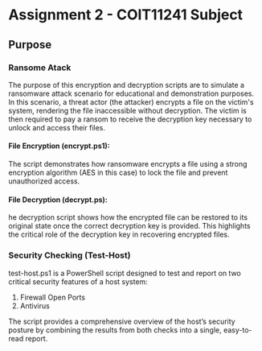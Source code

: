 # Assignment 2 - COIT11241 Subject
## Purpose
### Ransome Atack
The purpose of this encryption and decryption scripts are to simulate a ransomware attack scenario for educational and demonstration purposes. In this scenario, a threat actor (the attacker) encrypts a file on the victim's system, rendering the file inaccessible without decryption. The victim is then required to pay a ransom to receive the decryption key necessary to unlock and access their files.
#### File Encryption (encrypt.ps1):
The script demonstrates how ransomware encrypts a file using a strong encryption algorithm (AES in this case) to lock the file and prevent unauthorized access.
#### File Decryption (decrypt.ps):
he decryption script shows how the encrypted file can be restored to its original state once the correct decryption key is provided. This highlights the critical role of the decryption key in recovering encrypted files.

### Security Checking (Test-Host)
test-host.ps1 is a PowerShell script designed to test and report on two critical security features of a host system: <br>
1. Firewall Open Ports <br>
2. Antivirus


The script provides a comprehensive overview of the host’s security posture by combining the results from both checks into a single, easy-to-read report.



